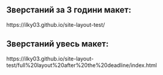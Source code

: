 <h2 align="left">Зверстаний за 3 години макет:</h2> https://ilky03.github.io/site-layout-test/
<h2 align="left">Зверстаний увесь макет:</h2> https://ilky03.github.io/site-layout-test/full%20layout%20after%20the%20deadline/index.html
